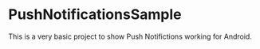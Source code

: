 # PushNotificationsSample
 
This is a very basic project to show Push Notifictions working for Android.
